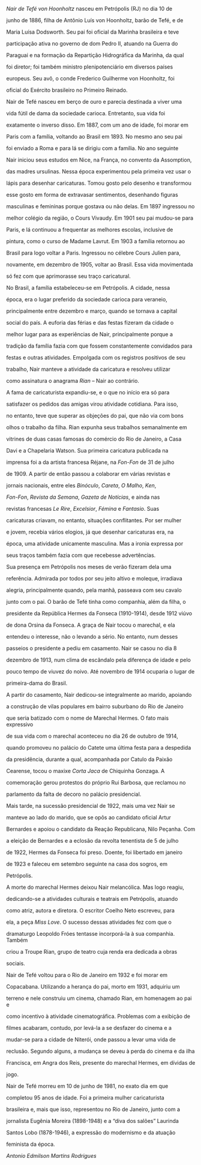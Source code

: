 

*Nair de Tefé von Hoonholtz* nasceu em Petrópolis (RJ) no dia 10 de

junho de 1886, filha de Antônio Luís von Hoonholtz, barão de Tefé, e de

Maria Luísa Dodsworth. Seu pai foi oficial da Marinha brasileira e teve

participação ativa no governo de dom Pedro II, atuando na Guerra do

Paraguai e na formação da Repartição Hidrográfica da Marinha, da qual

foi diretor; foi também ministro plenipotenciário em diversos países

europeus. Seu avô, o conde Frederico Guilherme von Hoonholtz, foi

oficial do Exército brasileiro no Primeiro Reinado.



Nair de Tefé nasceu em berço de ouro e parecia destinada a viver uma

vida fútil de dama da sociedade carioca. Entretanto, sua vida foi

exatamente o inverso disso. Em 1887, com um ano de idade, foi morar em

Paris com a família, voltando ao Brasil em 1893. No mesmo ano seu pai

foi enviado a Roma e para lá se dirigiu com a família. No ano seguinte

Nair iniciou seus estudos em Nice, na França, no convento da Assomption,

das madres ursulinas. Nessa época experimentou pela primeira vez usar o

lápis para desenhar caricaturas. Tomou gosto pelo desenho e transformou

esse gosto em forma de extravasar sentimentos, desenhando figuras

masculinas e femininas porque gostava ou não delas. Em 1897 ingressou no

melhor colégio da região, o Cours Vivaudy. Em 1901 seu pai mudou-se para

Paris, e lá continuou a frequentar as melhores escolas, inclusive de

pintura, como o curso de Madame Lavrut. Em 1903 a família retornou ao

Brasil para logo voltar a Paris. Ingressou no célebre Cours Julien para,

novamente, em dezembro de 1905, voltar ao Brasil. Essa vida movimentada

só fez com que aprimorasse seu traço caricatural.



No Brasil, a família estabeleceu-se em Petrópolis. A cidade, nessa

época, era o lugar preferido da sociedade carioca para veraneio,

principalmente entre dezembro e março, quando se tornava a capital

social do país. A euforia das férias e das festas fizeram da cidade o

melhor lugar para as experiências de Nair, principalmente porque a

tradição da família fazia com que fossem constantemente convidados para

festas e outras atividades. Empolgada com os registros positivos de seu

trabalho, Nair manteve a atividade da caricatura e resolveu utilizar

como assinatura o anagrama *Rian* – Nair ao contrário.



A fama de caricaturista expandiu-se, e o que no início era só para

satisfazer os pedidos das amigas virou atividade cotidiana. Para isso,

no entanto, teve que superar as objeções do pai, que não via com bons

olhos o trabalho da filha. Rian expunha seus trabalhos semanalmente em

vitrines de duas casas famosas do comércio do Rio de Janeiro, a Casa

Davi e a Chapelaria Watson. Sua primeira caricatura publicada na

imprensa foi a da artista francesa Réjane, na *Fon-Fon* de 31 de julho

de 1909. A partir de então passou a colaborar em várias revistas e

jornais nacionais, entre eles *Binóculo*, *Careta*, *O Malho*, *Ken*,

*Fon-Fon*, *Revista da Semana*, *Gazeta de Notícias*, e ainda nas

revistas francesas *Le Rire*, *Excelsior*, *Fémina* e *Fantasio*. Suas

caricaturas criavam, no entanto, situações conflitantes. Por ser mulher

e jovem, recebia vários elogios, já que desenhar caricaturas era, na

época, uma atividade unicamente masculina. Mas a ironia expressa por

seus traços também fazia com que recebesse advertências.



Sua presença em Petrópolis nos meses de verão fizeram dela uma

referência. Admirada por todos por seu jeito altivo e moleque, irradiava

alegria, principalmente quando, pela manhã, passeava com seu cavalo

junto com o pai. O barão de Tefé tinha como companhia, além da filha, o

presidente da República Hermes da Fonseca (1910-1914), desde 1912 viúvo

de dona Orsina da Fonseca. A graça de Nair tocou o marechal, e ela

entendeu o interesse, não o levando a sério. No entanto, num desses

passeios o presidente a pediu em casamento. Nair se casou no dia 8

dezembro de 1913, num clima de escândalo pela diferença de idade e pelo

pouco tempo de viuvez do noivo. Até novembro de 1914 ocuparia o lugar de

primeira-dama do Brasil.



A partir do casamento, Nair dedicou-se integralmente ao marido, apoiando

a construção de vilas populares em bairro suburbano do Rio de Janeiro

que seria batizado com o nome de Marechal Hermes. O fato mais expressivo

de sua vida com o marechal aconteceu no dia 26 de outubro de 1914,

quando promoveu no palácio do Catete uma última festa para a despedida

da presidência, durante a qual, acompanhada por Catulo da Paixão

Cearense, tocou o maxixe *Corta Jaca* de Chiquinha Gonzaga. A

comemoração gerou protestos do próprio Rui Barbosa, que reclamou no

parlamento da falta de decoro no palácio presidencial.



Mais tarde, na sucessão presidencial de 1922, mais uma vez Nair se

manteve ao lado do marido, que se opôs ao candidato oficial Artur

Bernardes e apoiou o candidato da Reação Republicana, Nilo Peçanha. Com

a eleição de Bernardes e a eclosão da revolta tenentista de 5 de julho

de 1922, Hermes da Fonseca foi preso. Doente, foi libertado em janeiro

de 1923 e faleceu em setembro seguinte na casa dos sogros, em

Petrópolis.



A morte do marechal Hermes deixou Nair melancólica. Mas logo reagiu,

dedicando-se a atividades culturais e teatrais em Petrópolis, atuando

como atriz, autora e diretora. O escritor Coelho Neto escreveu, para

ela, a peça *Miss Love*. O sucesso dessas atividades fez com que o

dramaturgo Leopoldo Fróes tentasse incorporá-la à sua companhia. Também

criou a Troupe Rian, grupo de teatro cuja renda era dedicada a obras

sociais.



Nair de Tefé voltou para o Rio de Janeiro em 1932 e foi morar em

Copacabana. Utilizando a herança do pai, morto em 1931, adquiriu um

terreno e nele construiu um cinema, chamado Rian, em homenagem ao pai e

como incentivo à atividade cinematográfica. Problemas com a exibição de

filmes acabaram, contudo, por levá-la a se desfazer do cinema e a

mudar-se para a cidade de Niterói, onde passou a levar uma vida de

reclusão. Segundo alguns, a mudança se deveu à perda do cinema e da ilha

Francisca, em Angra dos Reis, presente do marechal Hermes, em dívidas de

jogo.



Nair de Tefé morreu em 10 de junho de 1981, no exato dia em que

completou 95 anos de idade. Foi a primeira mulher caricaturista

brasileira e, mais que isso, representou no Rio de Janeiro, junto com a

jornalista Eugênia Moreira (1898-1948) e a “diva dos salões” Laurinda

Santos Lobo (1878-1946), a expressão do modernismo e da atuação

feminista da época.



*Antonio Edmilson Martins Rodrigues*



